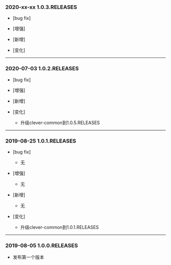 ### 2020-xx-xx 1.0.3.RELEASES

- [bug fix]

- [增强]

- [新增]

- [变化]

---

### 2020-07-03 1.0.2.RELEASES

- [bug fix]

- [增强]

- [新增]

- [变化]
    - 升级clever-common到1.0.5.RELEASES
---

### 2019-08-25 1.0.1.RELEASES

- [bug fix]
    - 无

- [增强]
    - 无
    
- [新增]
    - 无
- [变化]
    - 升级clever-common到1.0.1.RELEASES
---

### 2019-08-05 1.0.0.RELEASES

- 发布第一个版本































